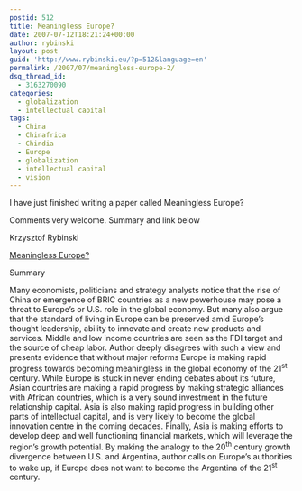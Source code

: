```yaml
---
postid: 512
title: Meaningless Europe?
date: 2007-07-12T18:21:24+00:00
author: rybinski
layout: post
guid: 'http://www.rybinski.eu/?p=512&language=en'
permalink: /2007/07/meaningless-europe-2/
dsq_thread_id:
  - 3163270090
categories:
  - globalization
  - intellectual capital
tags:
  - China
  - Chinafrica
  - Chindia
  - Europe
  - globalization
  - intellectual capital
  - vision
---
```

I have just finished writing a paper called Meaningless Europe?

Comments very welcome. Summary and link below

Krzysztof Rybinski

[Meaningless Europe?](http://www.rybinski.eu/resources/non-modules.d/dispatcher/dispatch.php?id=2261)

Summary

Many economists, politicians and strategy analysts notice that the rise of China or emergence of BRIC countries as a new powerhouse may pose a threat to Europe’s or U.S. role in the global economy. But many also argue that the standard of living in Europe can be preserved amid Europe’s thought leadership, ability to innovate and create new products and services. Middle and low income countries are seen as the FDI target and the source of cheap labor. Author deeply disagrees with such a view and presents evidence that without major reforms Europe is making rapid progress towards becoming meaningless in the global economy of the 21<sup>st</sup> century. While Europe is stuck in never ending debates about its future, Asian countries are making a rapid progress by making strategic alliances with African countries, which is a very sound investment in the future relationship capital. Asia is also making rapid progress in building other parts of intellectual capital, and is very likely to become the global innovation centre in the coming decades. Finally, Asia is making efforts to develop deep and well functioning financial markets, which will leverage the region’s growth potential. By making the analogy to the 20<sup>th</sup> century growth divergence between U.S. and Argentina, author calls on Europe’s authorities to wake up, if Europe does not want to become the Argentina of the 21<sup>st</sup> century.
